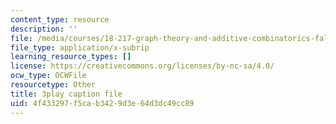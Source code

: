 ```yaml
---
content_type: resource
description: ''
file: /media/courses/18-217-graph-theory-and-additive-combinatorics-fall-2019/4f433297f5cab3429d3e64d3dc49cc89_4626663.srt
file_type: application/x-subrip
learning_resource_types: []
license: https://creativecommons.org/licenses/by-nc-sa/4.0/
ocw_type: OCWFile
resourcetype: Other
title: 3play caption file
uid: 4f433297-f5ca-b342-9d3e-64d3dc49cc89
---
```

